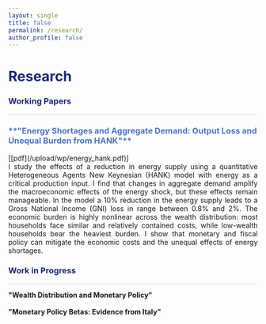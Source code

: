 ```yaml
---
layout: single
title: false
permalink: /research/
author_profile: false
---
```

<h1 style="color:rgb(27,39,113);">Research</h1> 

<h3 style="color:rgb(27,39,113);">Working Papers</h3> 

<hr style = "height:0.5px;border-width:0;color:gray;background-color:rgb(216,216,216)">

<h3 style="color:rgb(78,116,192);">**"Energy Shortages and Aggregate Demand: Output Loss and Unequal Burden from HANK"**</h3> [[pdf](/upload/wp/energy_hank.pdf)] <br> 
<div style="text-align: justify">I study the effects of a reduction in energy supply using a quantitative Heterogeneous Agents New Keynesian (HANK) model with energy as a critical production input. I find that changes in
aggregate demand amplify the macroeconomic effects of the energy shock, but these effects remain
manageable. In the model a 10% reduction in the energy supply leads to a Gross National
Income (GNI) loss in range between 0.8% and 2%. The economic burden is highly nonlinear
across the wealth distribution: most households face similar and relatively contained costs,
while low-wealth households bear the heaviest burden. I show that monetary and fiscal policy
can mitigate the economic costs and the unequal effects of energy shortages.
</div>

<h3 style="color:rgb(27,39,113);">Work in Progress</h3> 

<hr style = "height:0.5px;border-width:0;color:gray;background-color:rgb(216,216,216)">

**"Wealth Distribution and Monetary Policy"**<br> 
<br> 
**"Monetary Policy Betas: Evidence from Italy"**<br> 
<br> 

  <br>
    <br>
      <br>
        <br>
          <br>
            <br>
              <br>
                <br>
                  <br>
                    <br>

